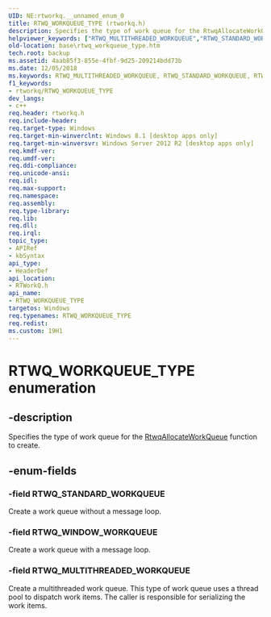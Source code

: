 ```yaml
---
UID: NE:rtworkq.__unnamed_enum_0
title: RTWQ_WORKQUEUE_TYPE (rtworkq.h)
description: Specifies the type of work queue for the RtwqAllocateWorkQueue function to create.
helpviewer_keywords: ["RTWQ_MULTITHREADED_WORKQUEUE","RTWQ_STANDARD_WORKQUEUE","RTWQ_WINDOW_WORKQUEUE","RTWQ_WORKQUEUE_TYPE","RTWQ_WORKQUEUE_TYPE enumeration","base.rtwq_workqueue_type","rtworkq/RTWQ_MULTITHREADED_WORKQUEUE","rtworkq/RTWQ_STANDARD_WORKQUEUE","rtworkq/RTWQ_WINDOW_WORKQUEUE","rtworkq/RTWQ_WORKQUEUE_TYPE"]
old-location: base\rtwq_workqueue_type.htm
tech.root: backup
ms.assetid: 4aab85f3-855e-4fbf-9d25-209214bdd73b
ms.date: 12/05/2018
ms.keywords: RTWQ_MULTITHREADED_WORKQUEUE, RTWQ_STANDARD_WORKQUEUE, RTWQ_WINDOW_WORKQUEUE, RTWQ_WORKQUEUE_TYPE, RTWQ_WORKQUEUE_TYPE enumeration, base.rtwq_workqueue_type, rtworkq/RTWQ_MULTITHREADED_WORKQUEUE, rtworkq/RTWQ_STANDARD_WORKQUEUE, rtworkq/RTWQ_WINDOW_WORKQUEUE, rtworkq/RTWQ_WORKQUEUE_TYPE
f1_keywords:
- rtworkq/RTWQ_WORKQUEUE_TYPE
dev_langs:
- c++
req.header: rtworkq.h
req.include-header: 
req.target-type: Windows
req.target-min-winverclnt: Windows 8.1 [desktop apps only]
req.target-min-winversvr: Windows Server 2012 R2 [desktop apps only]
req.kmdf-ver: 
req.umdf-ver: 
req.ddi-compliance: 
req.unicode-ansi: 
req.idl: 
req.max-support: 
req.namespace: 
req.assembly: 
req.type-library: 
req.lib: 
req.dll: 
req.irql: 
topic_type:
- APIRef
- kbSyntax
api_type:
- HeaderDef
api_location:
- RTWorkQ.h
api_name:
- RTWQ_WORKQUEUE_TYPE
targetos: Windows
req.typenames: RTWQ_WORKQUEUE_TYPE
req.redist: 
ms.custom: 19H1
---
```


# RTWQ_WORKQUEUE_TYPE enumeration


## -description


Specifies the type of work queue for the <a href="https://docs.microsoft.com/windows/desktop/api/rtworkq/nf-rtworkq-rtwqallocateworkqueue">RtwqAllocateWorkQueue</a> function to create.


## -enum-fields




### -field RTWQ_STANDARD_WORKQUEUE

Create a work queue without a message loop.


### -field RTWQ_WINDOW_WORKQUEUE

Create a work queue with a message loop.


### -field RTWQ_MULTITHREADED_WORKQUEUE

Create a multithreaded work queue. This type of work queue uses a thread pool to dispatch work items. The caller is responsible for serializing the work items.


